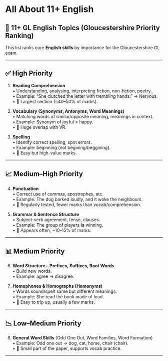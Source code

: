# All About 11+ English 
## 📘 11+ GL English Topics (Gloucestershire Priority Ranking)

This list ranks core **English skills** by importance for the Gloucestershire GL exam.

---

## ✅ High Priority
1. **Reading Comprehension**  
   • Understanding, analysing, interpreting fiction, non-fiction, poetry.  
   • Example: “She clutched the letter with trembling hands.” → Nervous.  
   • 🔑 Largest section (≈40–50% of marks).  

2. **Vocabulary (Synonyms, Antonyms, Word Meanings)**  
   • Matching words of similar/opposite meaning, meanings in context.  
   • Example: Synonym of joyful = happy.  
   • 🔑 Huge overlap with VR.  

3. **Spelling**  
   • Identify correct spelling, spot errors.  
   • Example: beginning (not begining/beggining).  
   • 🔑 Easy but high-value marks.  

---

## 📈 Medium–High Priority
4. **Punctuation**  
   • Correct use of commas, apostrophes, etc.  
   • Example: The dog barked loudly, and it woke the neighbours.  
   • 🔑 Regularly tested, fewer marks than vocab/comprehension.  

5. **Grammar & Sentence Structure**  
   • Subject-verb agreement, tense, clauses.  
   • Example: The group of players **is** winning.  
   • 🔑 Appears often, ~10–15% of marks.  

---

## 📊 Medium Priority
6. **Word Structure – Prefixes, Suffixes, Root Words**  
   • Build new words.  
   • Example: agree → disagree.  

7. **Homophones & Homographs (Homonyms)**  
   • Words sound/spelt same but different meanings.  
   • Example: She read the book made of lead.  
   • 🔑 Easy to trip up, usually a few marks.  

---

## 📉 Low–Medium Priority
8. **General Word Skills** (Odd One Out, Word Families, Word Formation)  
   • Example: Odd one out → dog, cat, horse, chair (chair).  
   • 🔑 Small part of the paper, supports vocab practice.  

---
